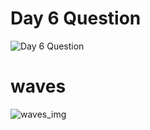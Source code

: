 # Day 6 Question
![Day 6 Question](https://github.com/user-attachments/assets/f54e3e22-e79c-4210-b3dc-322c9b3b6c73)

# waves
![waves_img](https://github.com/user-attachments/assets/68e75df2-dd96-4316-ac41-40a9cb3c1167)
